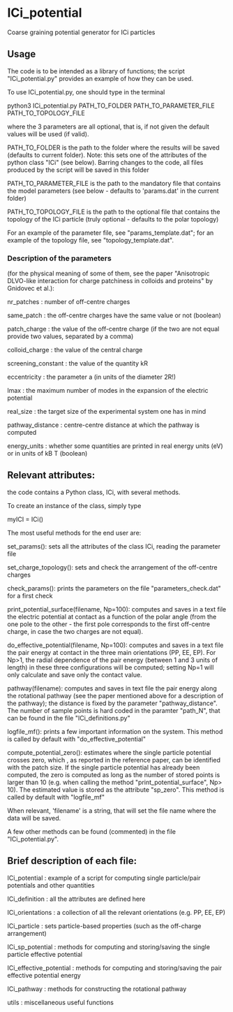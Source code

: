 # ICi_potential
Coarse graining potential generator for ICi particles

## Usage

The code is to be intended as a library of functions; the script "ICi_potential.py" provides an example of how they can be used.

To use ICi_potential.py, one should type in the terminal

python3 ICi_potential.py PATH_TO_FOLDER PATH_TO_PARAMETER_FILE PATH_TO_TOPOLOGY_FILE

where the 3 parameters are all optional, that is, if not given the default values will be used (if valid).

PATH_TO_FOLDER is the path to the folder where the results will be saved (defaults to current folder). Note: this sets one of the attributes of the python class "ICi" (see below). Barring changes to the code, all files produced by the script will be saved in this folder

PATH_TO_PARAMETER_FILE is the path to the mandatory file that contains the model parameters (see below - defaults to 'params.dat' in the current folder)

PATH_TO_TOPOLOGY_FILE is the path to the optional file that contains the topology of the ICi particle (truly optional - defaults to the polar topology)

For an example of the parameter file, see "params_template.dat"; for an example of the topology file, see "topology_template.dat".

### Description of the parameters 
(for the physical meaning of some of them, see the paper "Anisotropic DLVO-like interaction for charge patchiness in colloids and proteins" by Gnidovec et al.):

nr_patches : number of off-centre charges

same_patch : the off-centre charges have the same value or not (boolean)

patch_charge : the value of the off-centre charge (if the two are not equal provide two values, separated by a comma)

colloid_charge : the value of the central charge

screening_constant : the value of the quantity kR

eccentricity : the parameter a (in units of the diameter 2R!)

lmax : the maximum number of modes in the expansion of the electric potential

real_size : the target size of the experimental system one has in mind

pathway_distance : centre-centre distance at which the pathway is computed

energy_units :  whether some quantities are printed in real energy units (eV) or in units of kB T (boolean)

## Relevant attributes:

the code contains a Python class, ICi, with several methods.

To create an instance of the class, simply type 

myICI = ICi()

The most useful methods for the end user are:

set_params(): sets all the attributes of the class ICi, reading the parameter file

set_charge_topology(): sets and check the arrangement of the off-centre charges 

check_params(): prints the parameters on the file "parameters_check.dat" for a first check

print_potential_surface(filename, Np=100): computes and saves in a text file the electric potential at contact as a function of the polar angle (from the one pole to the other - the first pole corresponds to the first off-centre charge, in case the two charges are not equal).

do_effective_potential(filename, Np=100): computes and saves in a text file the pair energy at contact in the three main orientations (PP, EE, EP). For Np>1, the radial dependence of the pair energy (between 1 and 3 units of length) in these three configurations will be computed; setting Np=1 will only calculate and save only the contact value. 

pathway(filename): computes and saves in text file the pair energy along the rotational pathway (see the paper mentioned above for a description of the pathway); the distance is fixed by the parameter "pathway_distance". The number of sample points is hard coded in the paramter "path_N", that can be found in the file "ICi_definitions.py" 

logfile_mf(): prints a few important information on the system. This method is called by default with "do_effective_potential"

compute_potential_zero(): estimates where the single particle potential crosses zero, which , as reported in the reference paper, can be identified with the patch size. If the single particle potential has already been computed, the zero is computed as long as the number of stored points is larger than 10 (e.g. when calling the method "print_potential_surface",  Np> 10). The estimated value is stored as the attribute "sp_zero". This method is called by default with "logfile_mf" 

When relevant, 'filename' is a string, that will set the file name where the data will be saved.  

A few other methods can be found (commented) in the file "ICi_potential.py".


## Brief description of each file:

ICi_potential : example of a script for computing single particle/pair potentials and other quantities

ICi_definition : all the attributes are defined here

ICi_orientations : a collection of all the relevant orientations (e.g. PP, EE, EP)

ICi_particle : sets particle-based properties (such as the off-charge arrangement)

ICi_sp_potential : methods for computing and storing/saving the single particle effective potential

ICi_effective_potential : methods for computing and storing/saving the pair effective potential energy

ICi_pathway : methods for constructing the rotational pathway

utils : miscellaneous useful functions


